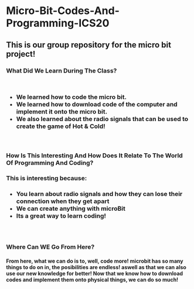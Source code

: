 # Micro-Bit-Codes-And-Programming-ICS20

<h2> This is our group repository for the micro bit project!
 


<h3> What Did We Learn During The Class?

<br><ul>
 <li> We learned how to code the micro bit.
 <li> We learned how to download code of the computer and implement it onto the micro bit.
  <li> We also learned about the radio signals that can be used to create the game of Hot & Cold!
   </ul>
    

<br><h3> How Is This Interesting And How Does It Relate To The World Of Programming And Coding?

 <h3><p> This is interesting because:<p>
 <ul>
 <h4><li> You learn about radio signals and how they can lose their connection when they get apart
 <li> We can create anything with microBit
  <li> Its a great way to learn coding!
  </ul>
    
<br><h3> Where Can WE Go From Here?

<h4><p> From here, what we can do is to, well, code more!
 microbit has so many things to do on in, the posibilities are endless!
 aswell as that we can also use our new knowledge for better! Now that we know how to download codes and implement them onto physical things, we can do so much!<p>
